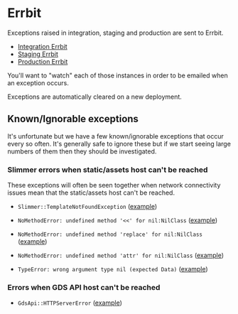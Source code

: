 # Errbit

Exceptions raised in integration, staging and production are sent to Errbit.

* [Integration Errbit][errbit-integration]
* [Staging Errbit][errbit-staging]
* [Production Errbit][errbit-prod]

You'll want to "watch" each of those instances in order to be emailed when an exception occurs.

Exceptions are automatically cleared on a new deployment.

## Known/Ignorable exceptions

It's unfortunate but we have a few known/ignorable exceptions that occur every so often. It's generally safe to ignore these but if we start seeing large numbers of them then they should be investigated.

### Slimmer errors when static/assets host can't be reached

These exceptions will often be seen together when network connectivity issues mean that the static/assets host can't be reached.

* `Slimmer::TemplateNotFoundException` ([example][slimmer-template-not-found-exception-example])

* `NoMethodError: undefined method '<<' for nil:NilClass` ([example][append-exception-example])

* `NoMethodError: undefined method 'replace' for nil:NilClass` ([example][replace-exception-example])

* `NoMethodError: undefined method 'attr' for nil:NilClass` ([example][attr-exception-example])

* `TypeError: wrong argument type nil (expected Data)` ([example][type-error-exception-example])

### Errors when GDS API host can't be reached

* `GdsApi::HTTPServerError` ([example][gds-api-http-server-error-example])

[errbit-integration]: https://errbit.integration.publishing.service.gov.uk/apps/533c2ee40da115303f0129a5
[errbit-staging]: https://errbit.staging.publishing.service.gov.uk/apps/533c35ae0da1159384044f5f
[errbit-prod]: https://errbit.publishing.service.gov.uk/apps/533c35ae0da1159384044f5f
[append-exception-example]: https://errbit.publishing.service.gov.uk/apps/533c35ae0da1159384044f5f/problems/565056ee6578630639f57100
[replace-exception-example]: https://errbit.publishing.service.gov.uk/apps/533c35ae0da1159384044f5f/problems/565056f0657863063bc97700
[attr-exception-example]: https://errbit.publishing.service.gov.uk/apps/533c35ae0da1159384044f5f/problems/565056f26578630639267200
[type-error-exception-example]: https://errbit.publishing.service.gov.uk/apps/533c35ae0da1159384044f5f/problems/565056f4657863063bfc7700
[slimmer-template-not-found-exception-example]: https://errbit.publishing.service.gov.uk/apps/533c35ae0da1159384044f5f/problems/5653b200657863063b0d8000
[gds-api-http-server-error-example]: https://errbit.publishing.service.gov.uk/apps/533c35ae0da1159384044f5f/problems/5653ce3065786306f5e10200
